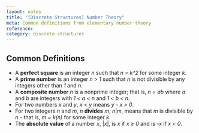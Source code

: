 ```yaml
---
layout: notes
title: "[Discrete Structures] Number Theory"
meta: Common definitions from elementary number theory
reference: 
category: discrete-structures
---
```


## Common Definitions

* A **perfect square** is an integer *n* such that *n = k^2* for some integer
  *k*.
* A **prime number** is an integer *n > 1* such that *n* is not divisible by
  any integers other than *1* and *n*.
* A **composite number** *n* is a nonprime integer; that is, *n = ab* where *a*
  and *b* are integers with *1 < a < n* and *1 < b < n*.
* For two numbers *x* and *y*, *x* < *y* means *y - x > 0*.
* For two integers *n* and *m*, *n* **divides** *m*, *n*|*m*, means that *m* is
  divisible by *n* - that is, *m = k(n)* for some integer *k*.
* The **absolute value** of a number *x*, |*x*|, is *x* if *x ≥ 0* and is *-x*
  if *x < 0*.
